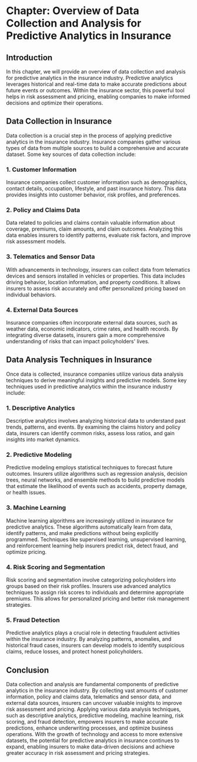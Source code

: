 Chapter: Overview of Data Collection and Analysis for Predictive Analytics in Insurance
=======================================================================================

Introduction
------------

In this chapter, we will provide an overview of data collection and analysis for predictive analytics in the insurance industry. Predictive analytics leverages historical and real-time data to make accurate predictions about future events or outcomes. Within the insurance sector, this powerful tool helps in risk assessment and pricing, enabling companies to make informed decisions and optimize their operations.

Data Collection in Insurance
----------------------------

Data collection is a crucial step in the process of applying predictive analytics in the insurance industry. Insurance companies gather various types of data from multiple sources to build a comprehensive and accurate dataset. Some key sources of data collection include:

### 1. Customer Information

Insurance companies collect customer information such as demographics, contact details, occupation, lifestyle, and past insurance history. This data provides insights into customer behavior, risk profiles, and preferences.

### 2. Policy and Claims Data

Data related to policies and claims contain valuable information about coverage, premiums, claim amounts, and claim outcomes. Analyzing this data enables insurers to identify patterns, evaluate risk factors, and improve risk assessment models.

### 3. Telematics and Sensor Data

With advancements in technology, insurers can collect data from telematics devices and sensors installed in vehicles or properties. This data includes driving behavior, location information, and property conditions. It allows insurers to assess risk accurately and offer personalized pricing based on individual behaviors.

### 4. External Data Sources

Insurance companies often incorporate external data sources, such as weather data, economic indicators, crime rates, and health records. By integrating diverse datasets, insurers gain a more comprehensive understanding of risks that can impact policyholders' lives.

Data Analysis Techniques in Insurance
-------------------------------------

Once data is collected, insurance companies utilize various data analysis techniques to derive meaningful insights and predictive models. Some key techniques used in predictive analytics within the insurance industry include:

### 1. Descriptive Analytics

Descriptive analytics involves analyzing historical data to understand past trends, patterns, and events. By examining the claims history and policy data, insurers can identify common risks, assess loss ratios, and gain insights into market dynamics.

### 2. Predictive Modeling

Predictive modeling employs statistical techniques to forecast future outcomes. Insurers utilize algorithms such as regression analysis, decision trees, neural networks, and ensemble methods to build predictive models that estimate the likelihood of events such as accidents, property damage, or health issues.

### 3. Machine Learning

Machine learning algorithms are increasingly utilized in insurance for predictive analytics. These algorithms automatically learn from data, identify patterns, and make predictions without being explicitly programmed. Techniques like supervised learning, unsupervised learning, and reinforcement learning help insurers predict risk, detect fraud, and optimize pricing.

### 4. Risk Scoring and Segmentation

Risk scoring and segmentation involve categorizing policyholders into groups based on their risk profiles. Insurers use advanced analytics techniques to assign risk scores to individuals and determine appropriate premiums. This allows for personalized pricing and better risk management strategies.

### 5. Fraud Detection

Predictive analytics plays a crucial role in detecting fraudulent activities within the insurance industry. By analyzing patterns, anomalies, and historical fraud cases, insurers can develop models to identify suspicious claims, reduce losses, and protect honest policyholders.

Conclusion
----------

Data collection and analysis are fundamental components of predictive analytics in the insurance industry. By collecting vast amounts of customer information, policy and claims data, telematics and sensor data, and external data sources, insurers can uncover valuable insights to improve risk assessment and pricing. Applying various data analysis techniques, such as descriptive analytics, predictive modeling, machine learning, risk scoring, and fraud detection, empowers insurers to make accurate predictions, enhance underwriting processes, and optimize business operations. With the growth of technology and access to more extensive datasets, the potential for predictive analytics in insurance continues to expand, enabling insurers to make data-driven decisions and achieve greater accuracy in risk assessment and pricing strategies.
